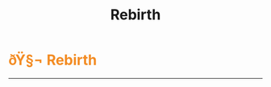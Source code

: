 ﻿---
lang: en-US
title: Rebirth
prev:
next:
---

# <font color=#f38c24>ðŸ§¬ <b>Rebirth</b></font> <Badge text="Helpful" type="tip" vertical="middle"/>
---

